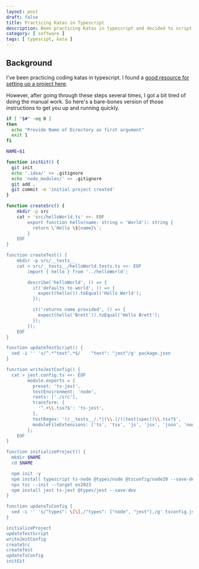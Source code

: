 ```yaml
---
layout: post
draft: false
title: Practicing Katas in Typescript
description: Been practicing Katas in typescript and decided to script basic project creation
category: [ software ]
tags: [ typescipt, kata ]
---
```


## Background
I've been practicing coding katas in typescript. I found a [good resource for setting up a project here](https://blog.alexrusin.com/setting-up-a-modern-node-js-project-with-typescript-and-jest/).

However, after going through these steps several times, I got a bit tired of doing the manual work. So here's a
bare-bones version of those instructions to get you up and running quickly.


```bash
if [ "$#" -eq 0 ]
then
  echo "Provide Name of Directory as first argument"
  exit 1
fi

NAME=$1

function initGit() {
  git init
  echo '.idea/' >> .gitignore
  echo 'node_modules/' >> .gitignore
  git add .
  git commit -m 'initial project created'
}

function createSrc() {
    mkdir -p src
    cat > 'src/helloWorld.ts' <<- EOF
		export function hello(name: string = 'World'): string {
		  return \`Hello \${name}\`;
		}
	EOF
}

function createTest() {
    mkdir -p src/__tests__
    cat > src/__tests__/helloWorld.tests.ts <<- EOF
		import { hello } from '../helloWorld';

		describe('helloWorld', () => {
		  it('defaults to world', () => {
		    expect(hello()).toEqual('Hello World');
		  });

		  it('returns name provided', () => {
		    expect(hello('Brett')).toEqual('Hello Brett');
		  });
		});
	EOF
}

function updateTestScript() {
  sed -i '' 's/^.*"test".*$/    "test": "jest"/g' package.json
}

function writeJestConfig() {
  cat > jest.config.ts <<- EOF
		module.exports = {
		  preset: 'ts-jest',
		  testEnvironment: 'node',
		  roots: ['./src'],
 		  transform: {
		    '^.+\\.tsx?$': 'ts-jest',
		  },
		  testRegex: '(/__tests__/.*|(\\.|/)(test|spec))\\.tsx?$',
		  moduleFileExtensions: ['ts', 'tsx', 'js', 'jsx', 'json', 'node'],
		};
	EOF
}

function initializeProject() {
  mkdir $NAME
  cd $NAME

  npm init -y
  npm install typescript ts-node @types/node @tsconfig/node20 --save-dev
  npx tsc --init --target es2023
  npm install jest ts-jest @types/jest --save-dev
}

function updateTsConfig {
  sed -i '' 's/"types": \[\],/"types": ["node", "jest"],/g' tsconfig.json
}

initializeProject
updateTestScript
writeJestConfig
createSrc
createTest
updateTsConfig
initGit
```
